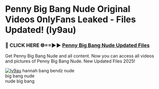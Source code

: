 # Penny Big Bang Nude Original Videos 0nlyFans Leaked - Files Updated! (ly9au)

<h3>🔴 CLICK HERE 🌐==►► <a href="https://tinyurl.com/5h6xmrr3" rel="nofollow">Penny Big Bang Nude Updated Files</a></h3>

Get Penny Big Bang Nude and all content. Now you can access all videos and pictures of Penny Big Bang Nude. New Updated Files 2025!

[![ly9au](https://i.imgur.com/KVD873Z.gif)](https://tinyurl.com/5h6xmrr3)
hannah bang bendz nude<br>
big bang nude<br>
nude big bang